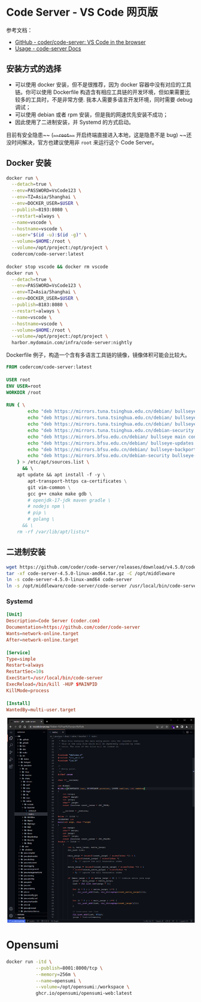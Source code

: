
# Code Server - VS Code 网页版
参考文档：

- [GitHub - coder/code-server: VS Code in the browser](https://github.com/coder/code-server)
- [Usage - code-server Docs](https://coder.com/docs/code-server/latest/guide)

## 安装方式的选择

- 可以使用 docker 安装，但不是很推荐，因为 docker 容器中没有对应的工具链。你可以使用 Dockerfile 构造含有相应工具链的开发环境，但如果需要比较多的工具时，不是非常方便. 我本人需要多语言开发环境，同时需要 debug 调试；
- 可以使用 debian 或者 rpm 安装，但是我的网速优先安装不成功；
- 因此使用了二进制安装，并 Systemd 的方式启动。

目前有安全隐患~~ (~~`~~root~~`~~ 开启终端直接进入本地，这是隐患不是 bug) ~~还没时间解决，官方也建议使用非 `root` 来运行这个 Code Server。

## Docker 安装
```bash
docker run \
  --detach=true \
  --env=PASSWORD=VsCode123 \
  --env=TZ=Asia/Shanghai \
  --env=DOCKER_USER=$USER \
  --publish=8193:8080 \
  --restart=always \
  --name=vscode \
  --hostname=vscode \
  --user="$(id -u):$(id -g)" \
  --volume=$HOME:/root \
  --volume=/opt/project:/opt/project \
  codercom/code-server:latest

docker stop vscode && docker rm vscode
docker run \
  --detach=true \
  --env=PASSWORD=VsCode123 \
  --env=TZ=Asia/Shanghai \
  --env=DOCKER_USER=$USER \
  --publish=8183:8080 \
  --restart=always \
  --name=vscode \
  --hostname=vscode \
  --volume=$HOME:/root \
  --volume=/opt/project:/opt/project \
  harbor.mydomain.com/infra/code-server:nightly
```
Dockerfile 例子，构造一个含有多语言工具链的镜像，镜像体积可能会比较大。
```dockerfile
FROM codercom/code-server:latest

USER root
ENV USER=root
WORKDIR /root

RUN { \
        echo "deb https://mirrors.tuna.tsinghua.edu.cn/debian/ bullseye main contrib non-free"; \
        echo "deb https://mirrors.tuna.tsinghua.edu.cn/debian/ bullseye-updates main contrib non-free"; \
        echo "deb https://mirrors.tuna.tsinghua.edu.cn/debian/ bullseye-backports main contrib non-free"; \
        echo "deb https://mirrors.tuna.tsinghua.edu.cn/debian-security bullseye-security main contrib non-free"; \
        echo "deb https://mirrors.bfsu.edu.cn/debian/ bullseye main contrib non-free"; \
        echo "deb https://mirrors.bfsu.edu.cn/debian/ bullseye-updates main contrib non-free"; \
        echo "deb https://mirrors.bfsu.edu.cn/debian/ bullseye-backports main contrib non-free"; \
        echo "deb https://mirrors.bfsu.edu.cn/debian-security bullseye-security main contrib non-free"; \
    } > /etc/apt/sources.list \
      && \ 
    apt update && apt install -f -y \
        apt-transport-https ca-certificates \
        git vim-common \
        gcc g++ cmake make gdb \
        # openjdk-17-jdk maven gradle \
        # nodejs npm \
        # pip \
        # golang \
      && \
    rm -rf /var/lib/apt/lists/*

```

## 二进制安装
```bash
wget https://github.com/coder/code-server/releases/download/v4.5.0/code-server-4.5.0-linux-amd64.tar.gz
tar -xf code-server-4.5.0-linux-amd64.tar.gz -C /opt/middleware
ln -s code-server-4.5.0-linux-amd64 code-server
ln -s /opt/middleware/code-server/code-server /usr/local/bin/code-server
```

### Systemd
```toml
[Unit]
Description=Code Server (coder.com)
Documentation=https://github.com/coder/code-server
Wants=network-online.target
After=network-online.target

[Service]
Type=simple
Restart=always
RestartSec=10s
ExecStart=/usr/local/bin/code-server
ExecReload=/bin/kill -HUP $MAINPID
KillMode=process

[Install]
WantedBy=multi-user.target
```
![image.png](./../assets/1655637697308-ce727a7b-22cf-4ee1-9105-f0ed83a12435.png)


# Opensumi
```bash
docker run -itd \
           --publish=8001:8000/tcp \
           --memory=256m \
           --name=opensumi \
           --volume=/opt/opensumi:/workspace \
           ghcr.io/opensumi/opensumi-web:latest
```
